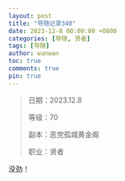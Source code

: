 ```yaml
---
layout: post
title: "导随记录340"
date: 2023-12-8 00:00:00 +0800
categories: [导随, 贤者]
tags: [导随]
author: wanwan
toc: true
comments: true
pin: true
---
```

> 日期：2023.12.8
>
> 等级：70
>
> 副本：恶党孤城黄金阁
>
> 职业：贤者

没劲！